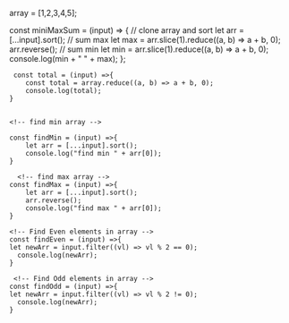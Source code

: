 array = [1,2,3,4,5];
<!-- miniMaxSum array -->
const miniMaxSum = (input) => {
      // clone array and sort
      let arr = [...input].sort();
      // sum max
      let max = arr.slice(1).reduce((a, b) => a + b, 0);
      arr.reverse();
      // sum min
      let min = arr.slice(1).reduce((a, b) => a + b, 0);
      console.log(min + " " + max);
    };

   <!-- Count total of array -->
     const total = (input) =>{
        const total = array.reduce((a, b) => a + b, 0);
        console.log(total);
    }
    

    <!-- find min array -->
    
    const findMin = (input) =>{
        let arr = [...input].sort();
        console.log("find min " + arr[0]);
    }

      <!-- find max array -->
    const findMax = (input) =>{
        let arr = [...input].sort();
        arr.reverse();
        console.log("find max " + arr[0]);
    }

    <!-- Find Even elements in array -->
    const findEven = (input) =>{
    let newArr = input.filter((vl) => vl % 2 == 0);
      console.log(newArr);
    }

     <!-- Find Odd elements in array -->
    const findOdd = (input) =>{
    let newArr = input.filter((vl) => vl % 2 != 0);
      console.log(newArr);
    }